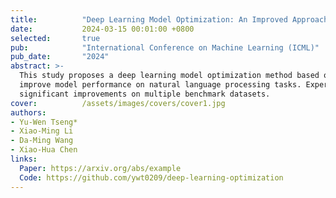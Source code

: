 ```yaml
---
title:          "Deep Learning Model Optimization: An Improved Approach Based on Attention Mechanisms"
date:           2024-03-15 00:01:00 +0800
selected:       true
pub:            "International Conference on Machine Learning (ICML)"
pub_date:       "2024"
abstract: >-
  This study proposes a deep learning model optimization method based on attention mechanisms, which can effectively 
  improve model performance on natural language processing tasks. Experimental results show that our method achieves 
  significant improvements on multiple benchmark datasets.
cover:          /assets/images/covers/cover1.jpg
authors:
- Yu-Wen Tseng*
- Xiao-Ming Li
- Da-Ming Wang
- Xiao-Hua Chen
links:
  Paper: https://arxiv.org/abs/example
  Code: https://github.com/ywt0209/deep-learning-optimization
---
```

